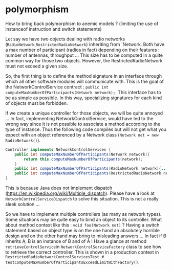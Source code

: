# polymorphism
How to bring back polymorphism to anemic models ? (limiting the use of instanceof instruction and switch statements)

Let say we have two objects dealing with radio networks (`RadioNetwork`,`RestrictedRadioNetwork`) inheriting from `Network. Both have a max number of participant (radios in fact) depending on their features : number of antennas, throughput ... This size has to be computed in a quite common way for those two objects. However, the RestrictedRadioNetwork must not exceed a given size. 

So, the first thing is to define the method signature in an interface through which all other software modules will communicate with. This is the goal of the NetworkControlService contract : `public int computeMaxNumberOfParticipants(Network network);`. This interface has to be as simple as possible. In this way, specializing signatures for each kind of objects must be forbidden.

If we create a unique controller for those objects, we will be quite annoyed ... In fact, implementing NetworkControlService, would have led to the wrong way since it is not possible to associate a method according to the type of instance. Thus the following code compiles but will not get what you expect with an object referenced by a Network class (`Network net = new RadioNetwork()`).

```java
Controller implements NetworkControlServices {
	public int computeMaxNumberOfParticipants(Network network){
		return this.computeMaxNumberOfParticipants(network);
	}
	public int computeMaxNumberOfParticipants(RadioNetwork network){...}
	public int computeMaxNumberOfParticipants(RestrictedRadioNetwork network){...}
}
```

This is because Java does not implement dispatch (https://en.wikipedia.org/wiki/Multiple_dispatch). Please have a look at   `NetworkControlServiceDispatch` to solve this situation. This is not a really sleek solution ...

So we have to implement multiple controllers (as many as network types). Some situations may be quite easy to bind an object to its controller. What about method context like this : `void foo(Network net)` ? Having a switch statement based on object type is on the one hand an absolutely horrible design and on the other hand may bring to misleading answers ...  In fact if B inherits A, B is an instance of B and of A ! Have a glance at method `retrieveControlService`in `NetworkControlServiceFactory` class to see how to retrieve the correct controller. This is shown in a production context in `RestrictedRadioNetworkControlServicesTest # testComputeMaxNumberOfParticipantsExceedLimitWithFactory()`.





